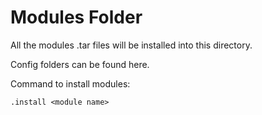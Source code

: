 # Modules Folder

All the modules .tar files will be installed into this directory.

Config folders can be found here.

Command to install modules:
```
.install <module name>
```